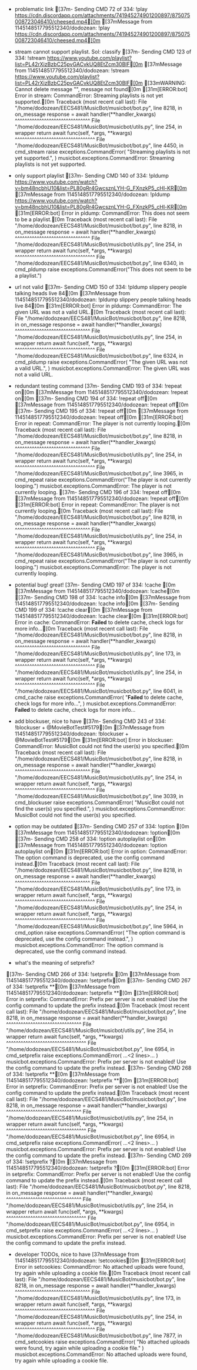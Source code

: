 - problematic link
[37m- Sending CMD 72 of 334:  !play https://cdn.discordapp.com/attachments/741945274901200897/875075008723046410/cheesed.mp4[0m
[37mMessage from 1145148517795512340/dodozean: !play https://cdn.discordapp.com/attachments/741945274901200897/875075008723046410/cheesed.mp4[0m


- stream cannot support playlist. Sol: classify 
[37m- Sending CMD 123 of 334:  !stream https://www.youtube.com/playlist?list=PL42rXizBzbC25pvGACvkUQ8EtZcm30BlF[0m
[37mMessage from 1145148517795512340/dodozean: !stream https://www.youtube.com/playlist?list=PL42rXizBzbC25pvGACvkUQ8EtZcm30BlF[0m
[33mWARNING: Cannot delete message "", message not found[0m
[31m[ERROR:bot] Error in stream: CommandError: Streaming playlists is not yet supported.[0m
Traceback (most recent call last):
  File "/home/dodozean/EECS481/MusicBot/musicbot/bot.py", line 8218, in on_message
    response = await handler(**handler_kwargs)
               ^^^^^^^^^^^^^^^^^^^^^^^^^^^^^^^
  File "/home/dodozean/EECS481/MusicBot/musicbot/utils.py", line 254, in wrapper
    return await func(self, *args, **kwargs)
           ^^^^^^^^^^^^^^^^^^^^^^^^^^^^^^^^^
  File "/home/dodozean/EECS481/MusicBot/musicbot/bot.py", line 4450, in cmd_stream
    raise exceptions.CommandError(
        "Streaming playlists is not yet supported.",
    )
musicbot.exceptions.CommandError: Streaming playlists is not yet supported.



- only support playlist
[37m- Sending CMD 140 of 334:  !pldump https://www.youtube.com/watch?v=bm48ncbhU10&list=PL80gRr4GwcsznLYH-G_FXnzkP5_cHl-KR[0m
[37mMessage from 1145148517795512340/dodozean: !pldump https://www.youtube.com/watch?v=bm48ncbhU10&list=PL80gRr4GwcsznLYH-G_FXnzkP5_cHl-KR[0m
[31m[ERROR:bot] Error in pldump: CommandError: This does not seem to be a playlist.[0m
Traceback (most recent call last):
  File "/home/dodozean/EECS481/MusicBot/musicbot/bot.py", line 8218, in on_message
    response = await handler(**handler_kwargs)
               ^^^^^^^^^^^^^^^^^^^^^^^^^^^^^^^
  File "/home/dodozean/EECS481/MusicBot/musicbot/utils.py", line 254, in wrapper
    return await func(self, *args, **kwargs)
           ^^^^^^^^^^^^^^^^^^^^^^^^^^^^^^^^^
  File "/home/dodozean/EECS481/MusicBot/musicbot/bot.py", line 6340, in cmd_pldump
    raise exceptions.CommandError("This does not seem to be a playlist.")




- url not valid
[37m- Sending CMD 150 of 334:  !pldump slippery people talking heads live 84[0m
[37mMessage from 1145148517795512340/dodozean: !pldump slippery people talking heads live 84[0m
[31m[ERROR:bot] Error in pldump: CommandError: The given URL was not a valid URL.[0m
Traceback (most recent call last):
  File "/home/dodozean/EECS481/MusicBot/musicbot/bot.py", line 8218, in on_message
    response = await handler(**handler_kwargs)
               ^^^^^^^^^^^^^^^^^^^^^^^^^^^^^^^
  File "/home/dodozean/EECS481/MusicBot/musicbot/utils.py", line 254, in wrapper
    return await func(self, *args, **kwargs)
           ^^^^^^^^^^^^^^^^^^^^^^^^^^^^^^^^^
  File "/home/dodozean/EECS481/MusicBot/musicbot/bot.py", line 6324, in cmd_pldump
    raise exceptions.CommandError(
        "The given URL was not a valid URL.",
    )
musicbot.exceptions.CommandError: The given URL was not a valid URL.





- redundant testing command
[37m- Sending CMD 193 of 334:  !repeat on[0m
[37mMessage from 1145148517795512340/dodozean: !repeat on[0m
[37m- Sending CMD 194 of 334:  !repeat off[0m
[37mMessage from 1145148517795512340/dodozean: !repeat off[0m
[37m- Sending CMD 195 of 334:  !repeat off[0m
[37mMessage from 1145148517795512340/dodozean: !repeat off[0m
[31m[ERROR:bot] Error in repeat: CommandError: The player is not currently looping.[0m
Traceback (most recent call last):
  File "/home/dodozean/EECS481/MusicBot/musicbot/bot.py", line 8218, in on_message
    response = await handler(**handler_kwargs)
               ^^^^^^^^^^^^^^^^^^^^^^^^^^^^^^^
  File "/home/dodozean/EECS481/MusicBot/musicbot/utils.py", line 254, in wrapper
    return await func(self, *args, **kwargs)
           ^^^^^^^^^^^^^^^^^^^^^^^^^^^^^^^^^
  File "/home/dodozean/EECS481/MusicBot/musicbot/bot.py", line 3965, in cmd_repeat
    raise exceptions.CommandError("The player is not currently looping.")
musicbot.exceptions.CommandError: The player is not currently looping.
[37m- Sending CMD 196 of 334:  !repeat off[0m
[37mMessage from 1145148517795512340/dodozean: !repeat off[0m
[31m[ERROR:bot] Error in repeat: CommandError: The player is not currently looping.[0m
Traceback (most recent call last):
  File "/home/dodozean/EECS481/MusicBot/musicbot/bot.py", line 8218, in on_message
    response = await handler(**handler_kwargs)
               ^^^^^^^^^^^^^^^^^^^^^^^^^^^^^^^
  File "/home/dodozean/EECS481/MusicBot/musicbot/utils.py", line 254, in wrapper
    return await func(self, *args, **kwargs)
           ^^^^^^^^^^^^^^^^^^^^^^^^^^^^^^^^^
  File "/home/dodozean/EECS481/MusicBot/musicbot/bot.py", line 3965, in cmd_repeat
    raise exceptions.CommandError("The player is not currently looping.")
musicbot.exceptions.CommandError: The player is not currently looping.


- potential bug! great!
[37m- Sending CMD 197 of 334:  !cache [0m
[37mMessage from 1145148517795512340/dodozean: !cache[0m
[37m- Sending CMD 198 of 334:  !cache info[0m
[37mMessage from 1145148517795512340/dodozean: !cache info[0m
[37m- Sending CMD 199 of 334:  !cache clear[0m
[37mMessage from 1145148517795512340/dodozean: !cache clear[0m
[31m[ERROR:bot] Error in cache: CommandError: **Failed** to delete cache, check logs for more info...[0m
Traceback (most recent call last):
  File "/home/dodozean/EECS481/MusicBot/musicbot/bot.py", line 8218, in on_message
    response = await handler(**handler_kwargs)
               ^^^^^^^^^^^^^^^^^^^^^^^^^^^^^^^
  File "/home/dodozean/EECS481/MusicBot/musicbot/utils.py", line 173, in wrapper
    return await func(self, *args, **kwargs)
           ^^^^^^^^^^^^^^^^^^^^^^^^^^^^^^^^^
  File "/home/dodozean/EECS481/MusicBot/musicbot/utils.py", line 254, in wrapper
    return await func(self, *args, **kwargs)
           ^^^^^^^^^^^^^^^^^^^^^^^^^^^^^^^^^
  File "/home/dodozean/EECS481/MusicBot/musicbot/bot.py", line 6041, in cmd_cache
    raise exceptions.CommandError(
        "**Failed** to delete cache, check logs for more info...",
    )
musicbot.exceptions.CommandError: **Failed** to delete cache, check logs for more info...



- add blockuser, nice to have 
[37m- Sending CMD 243 of 334:  !blockuser + @MovieBotTest#5179[0m
[37mMessage from 1145148517795512340/dodozean: !blockuser + @MovieBotTest#5179[0m
[31m[ERROR:bot] Error in blockuser: CommandError: MusicBot could not find the user(s) you specified.[0m
Traceback (most recent call last):
  File "/home/dodozean/EECS481/MusicBot/musicbot/bot.py", line 8218, in on_message
    response = await handler(**handler_kwargs)
               ^^^^^^^^^^^^^^^^^^^^^^^^^^^^^^^
  File "/home/dodozean/EECS481/MusicBot/musicbot/utils.py", line 254, in wrapper
    return await func(self, *args, **kwargs)
           ^^^^^^^^^^^^^^^^^^^^^^^^^^^^^^^^^
  File "/home/dodozean/EECS481/MusicBot/musicbot/bot.py", line 3039, in cmd_blockuser
    raise exceptions.CommandError(
        "MusicBot could not find the user(s) you specified.",
    )
musicbot.exceptions.CommandError: MusicBot could not find the user(s) you specified.



- option may be outdated
[37m- Sending CMD 257 of 334:  !option [0m
[37mMessage from 1145148517795512340/dodozean: !option[0m
[37m- Sending CMD 258 of 334:  !option autoplaylist on[0m
[37mMessage from 1145148517795512340/dodozean: !option autoplaylist on[0m
[31m[ERROR:bot] Error in option: CommandError: The option command is deprecated, use the config command instead.[0m
Traceback (most recent call last):
  File "/home/dodozean/EECS481/MusicBot/musicbot/bot.py", line 8218, in on_message
    response = await handler(**handler_kwargs)
               ^^^^^^^^^^^^^^^^^^^^^^^^^^^^^^^
  File "/home/dodozean/EECS481/MusicBot/musicbot/utils.py", line 173, in wrapper
    return await func(self, *args, **kwargs)
           ^^^^^^^^^^^^^^^^^^^^^^^^^^^^^^^^^
  File "/home/dodozean/EECS481/MusicBot/musicbot/utils.py", line 254, in wrapper
    return await func(self, *args, **kwargs)
           ^^^^^^^^^^^^^^^^^^^^^^^^^^^^^^^^^
  File "/home/dodozean/EECS481/MusicBot/musicbot/bot.py", line 5964, in cmd_option
    raise exceptions.CommandError(
        "The option command is deprecated, use the config command instead.",
    )
musicbot.exceptions.CommandError: The option command is deprecated, use the config command instead.



- what's the meaning of setprefix?

[37m- Sending CMD 266 of 334:  !setprefix [0m
[37mMessage from 1145148517795512340/dodozean: !setprefix[0m
[37m- Sending CMD 267 of 334:  !setprefix **[0m
[37mMessage from 1145148517795512340/dodozean: !setprefix **[0m
[31m[ERROR:bot] Error in setprefix: CommandError: Prefix per server is not enabled!
Use the config command to update the prefix instead.[0m
Traceback (most recent call last):
  File "/home/dodozean/EECS481/MusicBot/musicbot/bot.py", line 8218, in on_message
    response = await handler(**handler_kwargs)
               ^^^^^^^^^^^^^^^^^^^^^^^^^^^^^^^
  File "/home/dodozean/EECS481/MusicBot/musicbot/utils.py", line 254, in wrapper
    return await func(self, *args, **kwargs)
           ^^^^^^^^^^^^^^^^^^^^^^^^^^^^^^^^^
  File "/home/dodozean/EECS481/MusicBot/musicbot/bot.py", line 6954, in cmd_setprefix
    raise exceptions.CommandError(
    ...<2 lines>...
    )
musicbot.exceptions.CommandError: Prefix per server is not enabled!
Use the config command to update the prefix instead.
[37m- Sending CMD 268 of 334:  !setprefix **[0m
[37mMessage from 1145148517795512340/dodozean: !setprefix **[0m
[31m[ERROR:bot] Error in setprefix: CommandError: Prefix per server is not enabled!
Use the config command to update the prefix instead.[0m
Traceback (most recent call last):
  File "/home/dodozean/EECS481/MusicBot/musicbot/bot.py", line 8218, in on_message
    response = await handler(**handler_kwargs)
               ^^^^^^^^^^^^^^^^^^^^^^^^^^^^^^^
  File "/home/dodozean/EECS481/MusicBot/musicbot/utils.py", line 254, in wrapper
    return await func(self, *args, **kwargs)
           ^^^^^^^^^^^^^^^^^^^^^^^^^^^^^^^^^
  File "/home/dodozean/EECS481/MusicBot/musicbot/bot.py", line 6954, in cmd_setprefix
    raise exceptions.CommandError(
    ...<2 lines>...
    )
musicbot.exceptions.CommandError: Prefix per server is not enabled!
Use the config command to update the prefix instead.
[37m- Sending CMD 269 of 334:  !setprefix ?[0m
[37mMessage from 1145148517795512340/dodozean: !setprefix ?[0m
[31m[ERROR:bot] Error in setprefix: CommandError: Prefix per server is not enabled!
Use the config command to update the prefix instead.[0m
Traceback (most recent call last):
  File "/home/dodozean/EECS481/MusicBot/musicbot/bot.py", line 8218, in on_message
    response = await handler(**handler_kwargs)
               ^^^^^^^^^^^^^^^^^^^^^^^^^^^^^^^
  File "/home/dodozean/EECS481/MusicBot/musicbot/utils.py", line 254, in wrapper
    return await func(self, *args, **kwargs)
           ^^^^^^^^^^^^^^^^^^^^^^^^^^^^^^^^^
  File "/home/dodozean/EECS481/MusicBot/musicbot/bot.py", line 6954, in cmd_setprefix
    raise exceptions.CommandError(
    ...<2 lines>...
    )
musicbot.exceptions.CommandError: Prefix per server is not enabled!
Use the config command to update the prefix instead.



- developer TODOs, nice to have
[37mMessage from 1145148517795512340/dodozean: !setcookies[0m
[31m[ERROR:bot] Error in setcookies: CommandError: No attached uploads were found, try again while uploading a cookie file.[0m
Traceback (most recent call last):
  File "/home/dodozean/EECS481/MusicBot/musicbot/bot.py", line 8218, in on_message
    response = await handler(**handler_kwargs)
               ^^^^^^^^^^^^^^^^^^^^^^^^^^^^^^^
  File "/home/dodozean/EECS481/MusicBot/musicbot/utils.py", line 173, in wrapper
    return await func(self, *args, **kwargs)
           ^^^^^^^^^^^^^^^^^^^^^^^^^^^^^^^^^
  File "/home/dodozean/EECS481/MusicBot/musicbot/utils.py", line 254, in wrapper
    return await func(self, *args, **kwargs)
           ^^^^^^^^^^^^^^^^^^^^^^^^^^^^^^^^^
  File "/home/dodozean/EECS481/MusicBot/musicbot/bot.py", line 7877, in cmd_setcookies
    raise exceptions.CommandError(
        "No attached uploads were found, try again while uploading a cookie file."
    )
musicbot.exceptions.CommandError: No attached uploads were found, try again while uploading a cookie file.